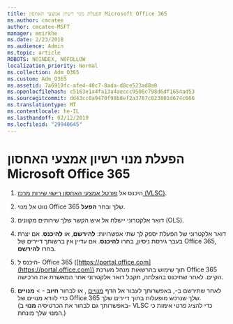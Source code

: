 ```yaml
---
title: הפעלת מנוי רשיון אמצעי האחסון Microsoft Office 365
ms.author: cmcatee
author: cmcatee-MSFT
manager: mnirkhe
ms.date: 2/23/2018
ms.audience: Admin
ms.topic: article
ROBOTS: NOINDEX, NOFOLLOW
localization_priority: Normal
ms.collection: Adm_O365
ms.custom: Adm_O365
ms.assetid: 7a6919fc-afe4-40c7-8ada-d8ce523ad8a8
ms.openlocfilehash: c5163e1a4fa13a4aeccc9506c798d6df1654ad53
ms.sourcegitcommit: dd43cc0a9470f98b8ef2a3787c823801d674c666
ms.translationtype: MT
ms.contentlocale: he-IL
ms.lasthandoff: 02/12/2019
ms.locfileid: "29940645"
---
```

# <a name="activating-a-microsoft-office-365-volume-license-subscription"></a>הפעלת מנוי רשיון אמצעי האחסון Microsoft Office 365

1. היכנס אל [פורטל אמצעי האחסון רישוי שירות מרכז (VLSC)](http://go.microsoft.com/fwlink/p/?LinkId=329762).
    
2. נווט אל מנוי Office 365 שלך ובחר **הפעל**.
    
3. דואר אלקטרוני יישלח אל איש הקשר שלך שירותים מקוונים (OLS).
    
4. דואר אלקטרוני של הפעלת יספק לך שתי אפשרויות: **להירשם**, או **להיכנס**. אם יצרת בעבר גירסת ניסיון, בחרו **להיכנס**. אם עדיין אין ברשותך דיירים של Office 365, בחרו **להירשם**.
    
5. היכנס ל- Office 365 ([https://portal.office.com](https://portal.office.com)) תוך שימוש בהרשאות מנהל מערכת Office 365 הקיים. לאחר שתיכנס בהצלחה, תקבל דואר אלקטרוני אחר המאשרת את הרכישה.
    
6. לאחר שתירשם ב-, באפשרותך לעבור אל הדף [מנויים](https://go.microsoft.com/fwlink/p/?linkid=842054) , או לבחור **חיוב**  - \> **מנויים** כדי לוודא מנויים של Office 365 שלך שנרכש מופעלות בתוך דיירים שלך. (באפשרותך גם לבחור את הכרטיסיה **מנוי** ב- VLSC כדי להציג פרטי אימות כי המנוי שלך מונחת.) 
    

